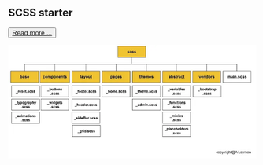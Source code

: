 ## SCSS starter
<button>
 <a href="./readem.txt">Read more ...</a>
</button>

![alt text](image.png)